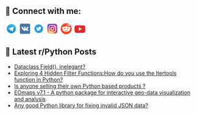 ## 🔎 Connect with me:
[<img src="https://github.com/bullbesh/bullbesh/blob/main/images/Telegram.png" width="32" height="32" />](https://t.me/bullbesh)
[<img src="https://github.com/bullbesh/bullbesh/blob/main/images/VK.png" width="32" height="32" />](https://vk.com/bullbesh)
[<img src="https://github.com/bullbesh/bullbesh/blob/main/images/Twitter.png" width="32" height="32" />](https://twitter.com/bullbesh1)
[<img src="https://github.com/bullbesh/bullbesh/blob/main/images/Instagram.png" width="32" height="32" />](https://www.instagram.com/bullbesh)
[<img src="https://github.com/bullbesh/bullbesh/blob/main/images/Reddit.png" width="32" height="32" />](https://www.reddit.com/user/bullbesh)
[<img src="https://github.com/bullbesh/bullbesh/blob/main/images/YouTube.png" width="32" height="32" />](https://www.youtube.com/channel/UCtfjRs6uzgq5mfm8S06WTcg)

## 📕 Latest r/Python Posts
<!-- BLOG-POST-LIST:START -->
- [Dataclass Field&lpar;&rpar;, inelegant?](https://www.reddit.com/r/Python/comments/16ak1a8/dataclass_field_inelegant/)
- [Exploring 4 Hidden Filter Functions:How do you use the Itertools function in Python?](https://www.reddit.com/r/Python/comments/16ajwz0/exploring_4_hidden_filter_functionshow_do_you_use/)
- [Is anyone selling their own Python based products ?](https://www.reddit.com/r/Python/comments/16ajhf4/is_anyone_selling_their_own_python_based_products/)
- [EOmaps v7.1 - A python package for interactive geo-data visualization and analysis](https://www.reddit.com/r/Python/comments/16aiqd1/eomaps_v71_a_python_package_for_interactive/)
- [Any good Python library for fixing invalid JSON data?](https://www.reddit.com/r/Python/comments/16ai2qx/any_good_python_library_for_fixing_invalid_json/)
<!-- BLOG-POST-LIST:END -->
